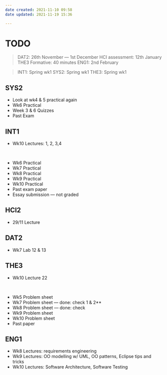 ```yaml
---
date created: 2021-11-10 09:58
date updated: 2021-11-19 15:36

---
```


# TODO

> DAT2: 26th November — 1st December
> HCI assessment: 12th January
> THE3 Formative: 40 minutes
> ENG1: 2nd February

> INT1: Spring wk1
> SYS2: Spring wk1
> THE3: Spring wk1

## SYS2

- Look at wk4 & 5 practical again
- Wk6 Practical
- Week 3 & 6 Quizzes
- Past Exam

## INT1

- Wk10 Lectures: 1, 2, 3,4 

<br>

- Wk6 Practical
- Wk7 Practical
- Wk8 Practical
- Wk9 Practical
- Wk10 Practical
- Past exam paper
- Essay submission — not graded

## HCI2

- 29/11 Lecture

## DAT2

- Wk7 Lab 12 & 13

## THE3

- Wk10 Lecture 22

<br>

- Wk5 Problem sheet
- Wk7 Problem sheet — done: check 1 & 2**
- Wk8 Problem sheet — done: check
- Wk9 Problem sheet
- Wk10 Problem sheet
- Past paper

## ENG1

- Wk8 Lectures: requirements engineering
- Wk9 Lectures: OO modelling w/ UML, OO patterns, Eclipse tips and tricks
- Wk10 Lectures: Software Architecture, Software Testing